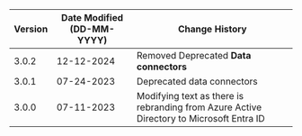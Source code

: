 | **Version** | **Date Modified (DD-MM-YYYY)** | **Change History**                                                                        |
|-------------|--------------------------------|-------------------------------------------------------------------------------------------|
| 3.0.2       | 12-12-2024                     | Removed Deprecated **Data connectors**                                                    |
| 3.0.1       | 07-24-2023                     | Deprecated data connectors                                                                |
| 3.0.0       | 07-11-2023                     | Modifying text as there is rebranding from Azure Active Directory to Microsoft Entra ID   |

